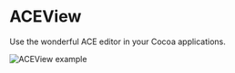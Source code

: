 ACEView
=======

Use the wonderful ACE editor in your Cocoa applications.

![ACEView example](https://raw.github.com/faceleg/ACEView/master/Collateral/ace-example.jpg)

